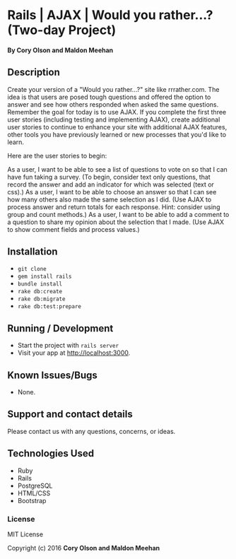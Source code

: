 # Rails | AJAX | Would you rather...? (Two-day Project)

#### By Cory Olson and Maldon Meehan

## Description

Create your version of a "Would you rather…?" site like rrrather.com. The idea is that users are posed tough questions and offered the option to answer and see how others responded when asked the same questions. Remember the goal for today is to use AJAX. If you complete the first three user stories (including testing and implementing AJAX), create additional user stories to continue to enhance your site with additional AJAX features, other tools you have previously learned or new processes that you'd like to learn.

Here are the user stories to begin:

As a user, I want to be able to see a list of questions to vote on so that I can have fun taking a survey. (To begin, consider text only questions, that record the answer and add an indicator for which was selected (text or css).)
As a user, I want to be able to choose an answer so that I can see how many others also made the same selection as I did. (Use AJAX to process answer and return totals for each response. Hint: consider using group and count methods.)
As a user, I want to be able to add a comment to a question to share my opinion about the selection that I made. (Use AJAX to show comment fields and process values.)

## Installation

* `git clone `
* `gem install rails`
* `bundle install`
* `rake db:create`
* `rake db:migrate`
* `rake db:test:prepare`

## Running / Development

* Start the project with `rails server`
* Visit your app at [http://localhost:3000](http://localhost:3000).

## Known Issues/Bugs

* None.

## Support and contact details

Please contact us with any questions, concerns, or ideas.

## Technologies Used

* Ruby
* Rails
* PostgreSQL
* HTML/CSS
* Bootstrap

### License

MIT License

Copyright (c) 2016  **Cory Olson and Maldon Meehan**
